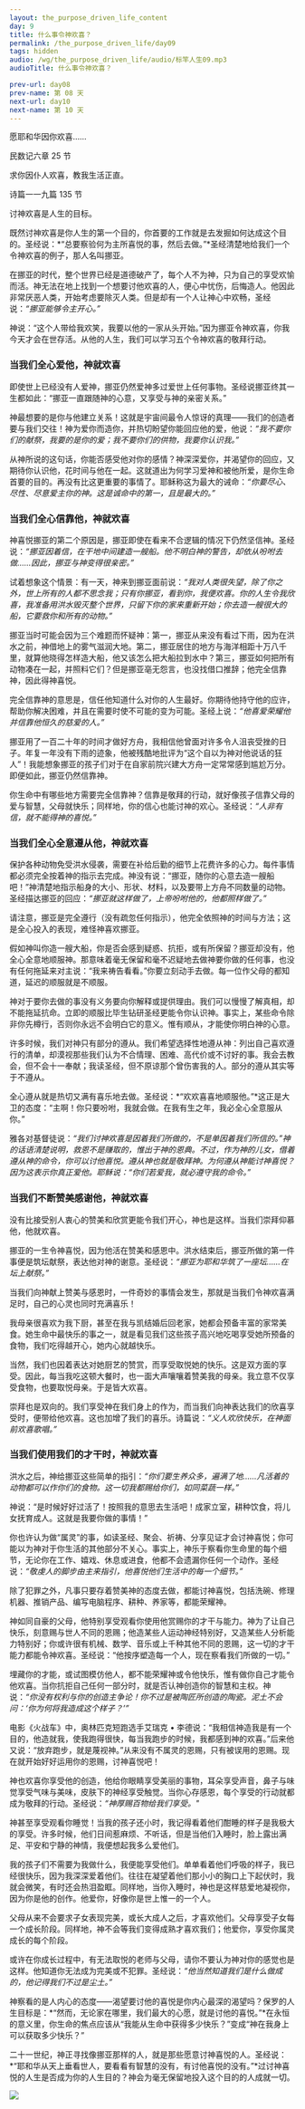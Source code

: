 ```yaml
---
layout: the_purpose_driven_life_content
day: 9
title: 什么事令神欢喜？
permalink: /the_purpose_driven_life/day09
tags: hidden
audio: /wg/the_purpose_driven_life/audio/标竿人生09.mp3
audioTitle: 什么事令神欢喜？

prev-url: day08
prev-name: 第 08 天
next-url: day10
next-name: 第 10 天 
---
```


<div class="center script poem">
<p>愿耶和华因你欢喜……</p>
<p class="sp-verse">民数记六章 25 节</p>
</div>
<div class="center script poem">
<p>求你因仆人欢喜，教我生活正直。</p>
<p class="sp-verse">诗篇一一九篇 135 节</p>
</div>
<p class="first">讨神欢喜是人生的目标。</p>

既然讨神欢喜是你人生的第一个目的，你首要的工作就是去发掘如何达成这个目的。圣经说：*“总要察验何为主所喜悦的事，然后去做。”*圣经清楚地给我们一个令神欢喜的例子，那人名叫挪亚。

在挪亚的时代，整个世界已经是道德破产了，每个人不为神，只为自己的享受欢愉而活。神无法在地上找到一个想要讨他欢喜的人，便心中忧伤，后悔造人。他因此非常厌恶人类，开始考虑要除灭人类。但是却有一个人让神心中欢畅，圣经说：*“挪亚能够令主开心。”*

神说：“这个人带给我欢笑，我要以他的一家从头开始。”因为挪亚令神欢喜，你我今天才会在世存活。从他的人生，我们可以学习五个令神欢喜的敬拜行动。

### 当我们全心爱他，神就欢喜

即使世上已经没有人爱神，挪亚仍然爱神多过爱世上任何事物。圣经说挪亚终其一生都如此：“挪亚一直跟随神的心意，又享受与神的亲密关系。”

神最想要的是你与他建立关系！这就是宇宙间最令人惊讶的真理——我们的创造者要与我们交往！神为爱你而造你，并热切盼望你能回应他的爱，他说：*“我不要你们的献祭，我要的是你的爱；我不要你们的供物，我要你认识我。”*

从神所说的这句话，你能否感受他对你的感情？神深深爱你，并渴望你的回应，又期待你认识他，花时间与他在一起。这就道出为何学习爱神和被他所爱，是你生命首要的目的。再没有比这更重要的事情了。耶稣称这为最大的诫命：*“你要尽心、尽性、尽意爱主你的神。这是诚命中的第一，且是最大的。”*

### 当我们全心信靠他，神就欢喜

神喜悦挪亚的第二个原因是，挪亚即使在看来不合逻辑的情况下仍然坚信神。圣经说：*“挪亚因着信，在干地中间建造一艘船。他不明白神的警告，却依从吩咐去做……因此，挪亚与神变得很亲密。”*

试着想象这个情景：有一天，神来到挪亚面前说：*“我对人类很失望，除了你之外，世上所有的人都不思念我；只有你挪亚，看到你，我便欢喜。你的人生令我欣喜，我准备用洪水毁灭整个世界，只留下你的家来重新开始；你去造一艘很大的船，它要救你和所有的动物。”*

挪亚当时可能会因为三个难题而怀疑神：第一，挪亚从来没有看过下雨，因为在洪水之前，神借地上的雾气滋润大地。第二，挪亚居住的地方与海洋相距十万八千里，就算他晓得怎样造大船，他又该怎么把大船拉到水中？第三，挪亚如何把所有动物凑在一起，并照料它们？但是挪亚亳无怨言，也没找借口推辞；他完全信靠神，因此得神喜悦。

完全信靠神的意思是，信任他知道什么对你的人生最好。你期待他持守他的应许，帮助你解决困难，并且在需要时使不可能的变为可能。圣经上说：*“他喜爱荣耀他并信靠他恒久的慈爱的人。”*

挪亚用了一百二十年的时间才做好方舟，我相信他曾面对许多令人沮丧受挫的日子。年复一年没有下雨的迹象，他被残酷地批评为“这个自以为神对他说话的狂人”！我能想象挪亚的孩子们对于在自家前院兴建大方舟一定常常感到尴尬万分。即便如此，挪亚仍然信靠神。

你生命中有哪些地方需要完全信靠神？信靠是敬拜的行动，就好像孩子信靠父母的爱与智慧，父母就快乐；同样地，你的信心也能讨神的欢心。圣经说：*“人非有信，就不能得神的喜悦。”*

### 当我们全心全意遵从他，神就欢喜

保护各种动物免受洪水侵袭，需要在补给后勤的细节上花费许多的心力。每件事情都必须完全按着神的指示去完成。神没有说：“挪亚，随你的心意去造一艘船吧！”神清楚地指示船身的大小、形状、材料，以及要带上方舟不同数量的动物。圣经描达挪亚的回应：*“挪亚就这样做了，上帝吩咐他的，他都照样做了。”*

请注意，挪亚是完全遵行（没有疏忽任何指示），他完全依照神的时间与方法；这是全心投入的表现，难怪神喜欢挪亚。

假如神叫你造一艘大船，你是否会感到疑惑、抗拒，或有所保留？挪亚却没有，他全心全意地顺服神。那意味着毫无保留和毫不迟疑地去做神要你做的任何事，也没有任何拖延来对主说：“我来祷告看看。”你要立刻动手去做。每一位作父母的都知道，延迟的顺服就是不顺服。

神对于要你去做的事没有义务要向你解释或提供理由。我们可以慢慢了解真相，却不能拖延抗命。立即的顺服比毕生钻研圣经更能令你认识神。事实上，某些命令除非你先樽行，否则你永远不会明白它的意义。惟有顺从，才能使你明白神的心意。

许多时候，我们对神只有部分的遵从。我们希望选择性地遵从神：列出自己喜欢遵行的清单，却漠视那些我们认为不合情理、困难、高代价或不讨好的事。我会去教会，但不会十一奉献；我读圣经，但不原谅那个曾伤害我的人。部分的遵从其实等于不遵从。

全心遵从就是热切又满有喜乐地去做。圣经说：*“欢欢喜喜地顺服他。”*这正是大卫的态度：“主啊！你只要吩咐，我就会做。在我有生之年，我必全心全意服从你。”

雅各对基督徒说：*“我们讨神欢喜是因着我们所做的，不是单因着我们所信的。”*神的话语清楚说明，救恩不是赚取的，惟出于神的恩典。不过，作为神的儿女，借着遵从神的命令，你可以讨他喜悦。遵从神也就是敬拜神。为何遵从神能讨神喜悦？因为这表示你真正爱他。耶稣说：*“你们若爱我，就必遵守我的命令。”*

### 当我们不断赞美感谢他，神就欢喜

没有比接受别人衷心的赞美和欣赏更能令我们开心，神也是这样。当我们崇拜仰慕他，他就欢喜。

挪亚的一生令神喜悦，因为他活在赞美和感恩中。洪水结束后，挪亚所做的第一件事便是筑坛献祭，表达他对神的谢意。圣经说：*“挪亚为耶和华筑了一座坛……在坛上献祭。”*

当我们向神献上赞美与感恩时，一件奇妙的事情会发生，那就是当我们令神欢喜满足时，自己的心灵也同时充满喜乐！

我母亲很喜欢为我下厨，甚至在我与凯结婚后回老家，她都会预备丰富的家常美食。她生命中最快乐的事之一，就是看见我们这些孩子高兴地吃喝享受她所预备的食物，我们吃得越开心，她内心就越快乐。

当然，我们也因着表达对她厨艺的赞赏，而享受取悦她的快乐。这是双方面的享受。因此，每当我吃这顿大餐时，也一面大声嚷嚷着赞美我的母亲。我立意不仅享受食物，也要取悦母亲。于是皆大欢喜。

崇拜也是双向的。我们享受神在我们身上的作为，而当我们向神表达我们的欣喜享受时，便带给他欢喜。这也加增了我们的喜乐。诗篇说：*“义人欢欣快乐，在神面前欢喜歌唱。”*

### 当我们使用我们的才干时，神就欢喜

洪水之后，神给挪亚这些简单的指引：*“你们要生养众多，遍满了地……凡活着的动物都可以作你们的食物。这一切我都赐给你们，如同菜蔬一样。”*

神说：“是时候好好过活了！按照我的意思去生活吧！成家立室，耕种饮食，将儿女抚育成人。这就是我要你做的事情！”

你也许认为做“属灵”的事，如读圣经、聚会、祈祷、分享见证才会讨神喜悦；你可能以为神对于你生活的其他部分不关心。事实上，神乐于察看你生命里的每个细节，无论你在工作、嬉戏、休息或进食，他都不会遗漏你任何一个动作。圣经说：*“敬虔人的脚步由主来指引，他喜悦他们生活中的每一个细节。”*

除了犯罪之外，凡事只要存着赞美神的态度去做，都能讨神喜悦，包括洗碗、修理机器、推销产品、编写电脑程序、耕种、养家等，都能荣耀神。

神如同自豪的父母，他特别享受观看你使用他赏赐你的才干与能力。神为了让自己快乐，刻意赐与世人不同的恩赐；他造某些人运动神经特别好，又造某些人分析能力特别好；你或许很有机械、数学、音乐或上千种其他不同的恩赐，这一切的才干能力都能令神欢喜。圣经说：“他按序塑造每一个人，现在察看我们所做的一切。”

埋藏你的才能，或试图模仿他人，都不能荣耀神或令他快乐，惟有做你自己才能令他欢喜。当你抗拒自己任何一部分时，就是否认神创造你的智慧和主权。神说：*“你没有权利与你的创造主争论！你不过是被陶匠所创造的陶瓷。泥土不会问：‘你为何将我造成这个样子？’”*

电影《火战车》中，奥林匹克短跑选手艾瑞克 • 李德说：“我相信神造我是有一个目的，他造就我，使我跑得很快，每当我跑步的时候，我都感到神的欢喜。”后来他又说：“放弃跑步，就是蔑视神。”从来没有不属灵的恩赐，只有被误用的恩赐。现在就开始好好运用你的恩赐，讨神喜悦吧！

神也欢喜你享受他的创造，他给你眼睛享受美丽的事物，耳朵享受声音，鼻子与味觉享受气味与美味，皮肤下的神经享受触觉。当你心存感恩，每个享受的行动就都成为敬拜的行动。圣经说：*“神厚赐百物给我们享受。"*

神甚至享受观看你睡觉！当我的孩子还小时，我记得看着他们酣睡的样子是我极大的享受。许多时候，他们日间惹麻烦、不听话，但是当他们入睡时，脸上露出满足、平安和宁静的神情，我便想起我多么爱他们。

我的孩子们不需要为我做什么，我便能享受他们。单单看着他们呼吸的样子，我已经很快乐，因为我深深爱着他们。往往在凝望着他们那小小的胸口上下起伏时，我就会微笑，有时还会热泪盈眶。同样地，当你入睡时，神也是这样慈爱地凝视你，因为你是他的创作。他爱你，好像你是世上惟一的一个人。

父母从来不会要求子女表现完美，或长大成人之后，才喜欢他们。父母享受子女每一个成长阶段。同样地，神不会等我们变得成熟才喜欢我们；他爱你，享受你属灵成长的每个阶段。

或许在你成长过程中，有无法取悦的老师与父母，请你不要认为神对你的感觉也是这样。他知道你无法成为完美或不犯罪。圣经说：*“他当然知道我们是什么做成的，他记得我们不过是尘土。”*

神察看的是人内心的态度——渴望要讨他的喜悦是你内心最深的渴望吗？保罗的人生目标是：*“然而，无论家在哪里，我们最大的心愿，就是讨他的喜悦。”*在永恒的意义里，你生命的焦点应该从“我能从生命中获得多少快乐？”变成“神在我身上可以获取多少快乐？”

二十一世纪，神正寻找像挪亚那样的人，就是那些愿意讨神喜悦的人。圣经说：*“耶和华从天上垂看世人，要看看有智慧的没有，有讨他喜悦的没有。”*过讨神喜悦的人生是否成为你的人生目的？神会为毫无保留地投入这个目的的人成就一切。

<div class="article-img-wrapper">
  <img src="https://typora-1259024198.cos.ap-beijing.myqcloud.com/wg/the_purpose_driven_life/image/day09_card.jpg">
</div>

